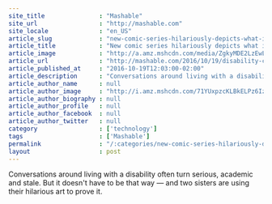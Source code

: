 ```yaml
---
site_title               : "Mashable"
site_url                 : "http://mashable.com"
site_locale              : "en_US"
article_slug             : "new-comic-series-hilariously-depicts-what-it-s-like-to-live-with-a-disability"
article_title            : "New comic series hilariously depicts what it's like to live with a disability"
article_image            : "http://a.amz.mshcdn.com/media/ZgkyMDE2LzEwLzE4L2I1L3RoZV9kaXNhYmxlZF9saWZlX2NvbWljXzIuZGI4M2YuanBnCnAJdGh1bWIJMTIwMHg2MzAKZQlqcGc/b7c7716f/905/the_disabled_life_comic_2.jpg"
article_url              : "http://mashable.com/2016/10/19/disability-comic-the-disabled-life/"
article_published_at     : "2016-10-19T12:03:00-02:00"
article_description      : "Conversations around living with a disability often turn serious, academic and stale. But it doesn't have to be that way — and two sisters are using their hilarious art to prove it."
article_author_name      : null
article_author_image     : "http://i.amz.mshcdn.com/71YUxpzcKLBkELPz6IzG7cIQgJA=/90x90/2016%2F06%2F29%2F8f%2Fhttpsd2mhye01h4nj2n.cloudfront.netmediaZgkyMDE1LzA3.bc690.jpg"
article_author_biography : null
article_author_profile   : null
article_author_facebook  : null
article_author_twitter   : null
category                 : ['technology']
tags                     : ['Mashable']
permalink                : "/:categories/new-comic-series-hilariously-depicts-what-it-s-like-to-live-with-a-disability/"
layout                   : post
---
```


Conversations around living with a disability often turn serious, academic and stale. But it doesn't have to be that way — and two sisters are using their hilarious art to prove it.
